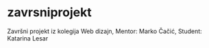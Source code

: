 # zavrsniprojekt
Završni projekt iz kolegija Web dizajn, Mentor: Marko Čačić, Student: Katarina Lesar
